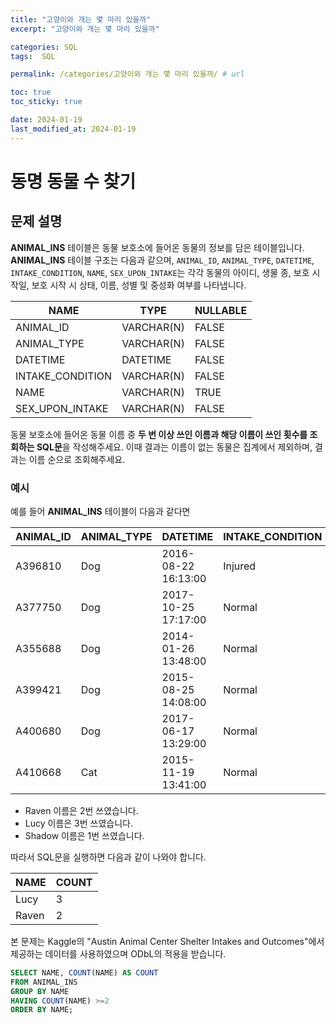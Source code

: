 ```yaml
---
title: "고양이와 개는 몇 마리 있을까"
excerpt: "고양이와 개는 몇 마리 있을까"

categories: SQL
tags:  SQL

permalink: /categories/고양이와 개는 몇 마리 있을까/ # url

toc: true
toc_sticky: true

date: 2024-01-19
last_modified_at: 2024-01-19
---
```


# 동명 동물 수 찾기

## 문제 설명

**ANIMAL_INS** 테이블은 동물 보호소에 들어온 동물의 정보를 담은 테이블입니다. **ANIMAL_INS** 테이블 구조는 다음과 같으며, `ANIMAL_ID`, `ANIMAL_TYPE`, `DATETIME`, `INTAKE_CONDITION`, `NAME`, `SEX_UPON_INTAKE`는 각각 동물의 아이디, 생물 종, 보호 시작일, 보호 시작 시 상태, 이름, 성별 및 중성화 여부를 나타냅니다.

| NAME             | TYPE       | NULLABLE |
|------------------|------------|----------|
| ANIMAL_ID        | VARCHAR(N) | FALSE    |
| ANIMAL_TYPE      | VARCHAR(N) | FALSE    |
| DATETIME         | DATETIME   | FALSE    |
| INTAKE_CONDITION | VARCHAR(N) | FALSE    |
| NAME             | VARCHAR(N) | TRUE     |
| SEX_UPON_INTAKE  | VARCHAR(N) | FALSE    |

동물 보호소에 들어온 동물 이름 중 **두 번 이상 쓰인 이름과 해당 이름이 쓰인 횟수를 조회하는 SQL문**을 작성해주세요. 이때 결과는 이름이 없는 동물은 집계에서 제외하며, 결과는 이름 순으로 조회해주세요.

### 예시

예를 들어 **ANIMAL_INS** 테이블이 다음과 같다면

| ANIMAL_ID    | ANIMAL_TYPE | DATETIME            | INTAKE_CONDITION | NAME   | SEX_UPON_INTAKE |
|--------------|-------------|---------------------|------------------|--------|-----------------|
| A396810      | Dog         | 2016-08-22 16:13:00 | Injured          | Raven  | Spayed Female   |
| A377750      | Dog         | 2017-10-25 17:17:00 | Normal           | Lucy   | Spayed Female   |
| A355688      | Dog         | 2014-01-26 13:48:00 | Normal           | Shadow | Neutered Male   |
| A399421      | Dog         | 2015-08-25 14:08:00 | Normal           | Lucy   | Spayed Female   |
| A400680      | Dog         | 2017-06-17 13:29:00 | Normal           | Lucy   | Spayed Female   |
| A410668      | Cat         | 2015-11-19 13:41:00 | Normal           | Raven  | Spayed Female   |

- Raven 이름은 2번 쓰였습니다.
- Lucy 이름은 3번 쓰였습니다.
- Shadow 이름은 1번 쓰였습니다.

따라서 SQL문을 실행하면 다음과 같이 나와야 합니다.

| NAME  | COUNT |
|-------|-------|
| Lucy  | 3     |
| Raven | 2     |

본 문제는 Kaggle의 "Austin Animal Center Shelter Intakes and Outcomes"에서 제공하는 데이터를 사용하였으며 ODbL의 적용을 받습니다.

```sql
SELECT NAME, COUNT(NAME) AS COUNT
FROM ANIMAL_INS
GROUP BY NAME
HAVING COUNT(NAME) >=2
ORDER BY NAME;
```
